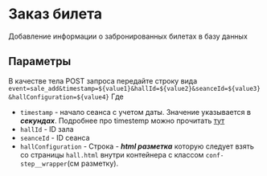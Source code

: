 # Заказ билета

Добавление информации о забронированных билетах в базу данных 

## Параметры
В качестве тела POST запроса передайте строку вида `event=sale_add&timestamp=${value1}&hallId=${value2}&seanceId=${value3}&hallConfiguration=${value4}`
Где
* `timestamp` - начало сеанса  с учетом даты. Значение указывается в ***секундах***. Подробнее про timestemp можно прочитать [тут](https://projectpulse.ru/blog/all/timestamp-in-vanilla-javascript)
* `hallId` - ID зала
* `seanceId` - ID сеанса
* `hallConfiguration` - Строка - ***html разметка*** которую следует взять со страницы `hall.html` внутри контейнера с классом `conf-step__wrapper`(см разметку).